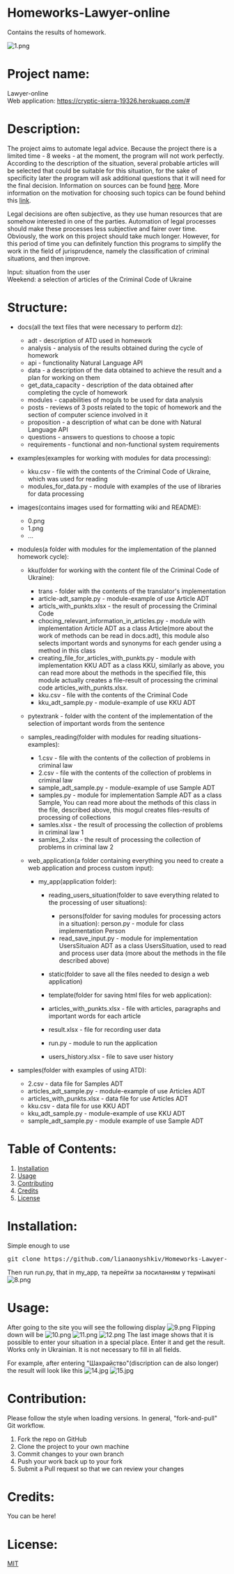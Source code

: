 # Homeworks-Lawyer-online
Contains the results of homework.

![1.png](https://github.com/lianaonyshkiv/Homeworks-Lawyer-online/blob/master/images/1.png)

# Project name: 
Lawyer-online </br>
Web application: https://cryptic-sierra-19326.herokuapp.com/#
    
# Description: 
The project aims to automate legal advice. Because the project there is a limited time - 8 weeks - at the moment, the program will not work perfectly. According to the description of the situation, several probable articles will be selected that could be suitable for this situation, for the sake of specificity later the program will ask additional questions that it will need for the final decision. Information on sources can be found [here](https://github.com/lianaonyshkiv/Homeworks-Lawyer-online/wiki). More information on the motivation for choosing such topics can be found behind this [link](https://github.com/lianaonyshkiv/Homeworks-Lawyer-online/wiki/%D0%94%D0%BE%D0%BC%D0%B0%D1%88%D0%BD%D1%94-%D0%B7%D0%B0%D0%B2%D0%B4%D0%B0%D0%BD%D0%BD%D1%8F-%E2%84%960).

Legal decisions are often subjective, as they use human resources that are somehow interested in one of the parties. Automation of legal processes should make these processes less subjective and fairer over time. Obviously, the work on this project should take much longer. However, for this period of time you can definitely function this programs to simplify the work in the field of jurisprudence, namely the classification of criminal situations, and then improve.

Input: situation from the user </br>
Weekend: a selection of articles of the Criminal Code of Ukraine

# Structure:
* docs(all the text files that were necessary to perform dz):

    * adt - description of ATD used in homework
    * analysis - analysis of the results obtained during the cycle of homework
    * api - functionality Natural Language API
    * data - a description of the data obtained to achieve the result and a plan for working on them
    * get_data_capacity - description of the data obtained after completing the cycle of homework
    * modules - capabilities of moguls to be used for data analysis
    * posts - reviews of 3 posts related to the topic of homework and the section of computer science involved in it
    * proposition - a description of what can be done with Natural Language API
    * questions - answers to questions to choose a topic
    * requirements - functional and non-functional system requirements
    
* examples(examples for working with modules for data processing):

    * kku.csv - file with the contents of the Criminal Code of Ukraine, which was used for reading
    * modules_for_data.py - module with examples of the use of libraries for data processing
    
* images(contains images used for formatting wiki and README):

    * 0.png
    * 1.png
    * ...
    
* modules(a folder with modules for the implementation of the planned homework cycle):

    * kku(folder for working with the content file of the Criminal Code of Ukraine):
    
        * trans - folder with the contents of the translator's implementation
        * article-adt_sample.py - module-example of use Article ADT
        * articls_with_punkts.xlsx - the result of processing the Criminal Code
        * chocing_relevant_information_in_articles.py - module with implementation Article ADT as a class Article(more about the work of              methods can be read in docs.adt), this module also selects important words and synonyms for each gender using a method in                this class
        * creating_file_for_articles_with_punkts.py - module with implementation KKU ADT as a class KKU, similarly as above, you can                  read more about the methods in the specified file, this module actually creates a file-result of processing the criminal                code articles_with_punkts.xlsx.
        * kku.csv - file with the contents of the Criminal Code
        * kku_adt_sample.py - module-example of use KKU ADT
        
    * pytextrank - folder with the content of the implementation of the selection of important words from the sentence
    * samples_reading(folder with modules for reading situations-examples):
    
        * 1.csv - file with the contents of the collection of problems in criminal law
        * 2.csv - file with the contents of the collection of problems in criminal law
        * sample_adt_sample.py - module-example of use Sample ADT
        * samples.py - module for implementation Sample ADT as a class Sample, You can read more about the methods of this class in the              file, described above, this mogul creates files-results of processing of collections
        * samles.xlsx - the result of processing the collection of problems in criminal law 1
        * samles_2.xlsx - the result of processing the collection of problems in criminal law 2
        
    * web_application(a folder containing everything you need to create a web application and process custom input):
        * my_app(application folder):
        
            * reading_users_situation(folder to save everything related to the processing of user situations):
            
                * persons(folder for saving modules for processing actors in a situation):
                    person.py - module for class implementation Person
                * read_save_input.py - module for implementation UsersSituaion ADT as a class UsersSituation, used to read and process                       user data (more about the methods in the file described above)
                
            * static(folder to save all the files needed to design a web application)
            * template(folder for saving html files for web application):
            * articles_with_punkts.xlsx - file with articles, paragraphs and important words for each article
            * result.xlsx - file for recording user data
            * run.py - module to run the application
            * users_history.xlsx - file to save user history
            
* samples(folder with examples of using ATD):

    * 2.csv - data file for Samples ADT 
    * articles_adt_sample.py - module-example of use Articles ADT
    * articles_with_punkts.xlsx - data file for use Articles ADT
    * kku.csv - data file for use KKU ADT
    * kku_adt_sample.py - module-example of use KKU ADT
    * sample_adt_sample.py - module example of use Sample ADT
    

# Table of Contents: 
1. [Installation](#installation)
2. [Usage](#usage)
3. [Contributing](#contribution)
4. [Credits](#credits)
5. [License](#license)

# Installation:

Simple enough to use
<pre>
git clone https://github.com/lianaonyshkiv/Homeworks-Lawyer-online
</pre>

Then run run.py, that in my_app, та перейти за посиланням у терміналі
![8.png](https://github.com/lianaonyshkiv/Homeworks-Lawyer-online/blob/master/images/8.png)

# Usage:

After going to the site you will see the following display
![9.png](https://github.com/lianaonyshkiv/Homeworks-Lawyer-online/blob/master/images/9.png)
Flipping down will be
![10.png](https://github.com/lianaonyshkiv/Homeworks-Lawyer-online/blob/master/images/10.png)
![11.png](https://github.com/lianaonyshkiv/Homeworks-Lawyer-online/blob/master/images/11.png)
![12.png](https://github.com/lianaonyshkiv/Homeworks-Lawyer-online/blob/master/images/12.png)
The last image shows that it is possible to enter your situation in a special place.
Enter it and get the result.
Works only in Ukrainian.
It is not necessary to fill in all fields.

For example, after entering "Шахрайство"(discription can de also longer) the result will look like this
![14.jpg](https://github.com/lianaonyshkiv/Homeworks-Lawyer-online/blob/master/images/14.png)
![15.jpg](https://github.com/lianaonyshkiv/Homeworks-Lawyer-online/blob/master/images/15.png)

# Contribution:

Please follow the style when loading versions. In general, "fork-and-pull" Git workflow.

1) Fork the repo on GitHub
2) Clone the project to your own machine
3) Commit changes to your own branch
4) Push your work back up to your fork
5) Submit a Pull request so that we can review your changes

# Credits:

You can be here!

# License:
[MIT](https://choosealicense.com/licenses/mit/)
